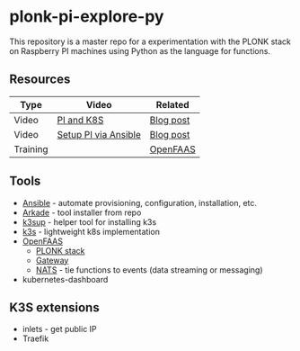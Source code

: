 
# plonk-pi-explore-py

This repository is a master repo for a experimentation with the PLONK stack on Raspberry PI machines using Python as the language for functions.

## Resources
|Type|Video|Related|
|-|-|-|
|Video|[PI and K8S](https://youtu.be/ZiR3QEfBivk)|[Blog post](https://medium.com/@alexellisuk/walk-through-install-kubernetes-to-your-raspberry-pi-in-15-minutes-84a8492dc95a)|
|Video|[Setup PI via Ansible](https://youtu.be/vooBccHq6_4)|[Blog post](https://qmacro.org/2020/04/05/initial-pi-configuration-via-ansible/)|
|Training||[OpenFAAS](https://github.com/openfaas/workshop)|

## Tools
* [Ansible](https://www.ansible.com/) - automate provisioning, configuration, installation, etc.
* [Arkade](https://github.com/alexellis/arkade) - tool installer from repo
* [k3sup](https://github.com/alexellis/k3sup) - helper tool for installing k3s
* [k3s](https://rancher.com/docs/k3s/latest/en/) - lightweight k8s implementation
* [OpenFAAS](https://www.openfaas.com/)
  * [PLONK stack](https://www.openfaas.com/blog/plonk-stack/)
  * [Gateway](https://docs.openfaas.com/architecture/gateway/)
  * [NATS](https://github.com/nats-io) - tie functions to events (data streaming or messaging)
* kubernetes-dashboard

## K3S extensions
* inlets - get public IP
* Traefik
